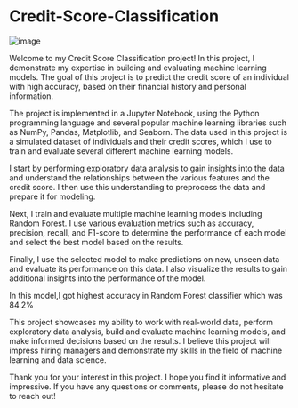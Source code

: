 # Credit-Score-Classification
![image](https://github.com/user-attachments/assets/28b503c0-d1e9-4dd9-bad3-b1c6624d368d)

Welcome to my Credit Score Classification project! In this project, I demonstrate my expertise in building and evaluating machine learning models. The goal of this project is to predict the credit score of an individual with high accuracy, based on their financial history and personal information.

The project is implemented in a Jupyter Notebook, using the Python programming language and several popular machine learning libraries such as NumPy, Pandas, Matplotlib, and Seaborn. The data used in this project is a simulated dataset of individuals and their credit scores, which I use to train and evaluate several different machine learning models.

I start by performing exploratory data analysis to gain insights into the data and understand the relationships between the various features and the credit score. I then use this understanding to preprocess the data and prepare it for modeling.

Next, I train and evaluate multiple machine learning models including Random Forest. I use various evaluation metrics such as accuracy, precision, recall, and F1-score to determine the performance of each model and select the best model based on the results.

Finally, I use the selected model to make predictions on new, unseen data and evaluate its performance on this data. I also visualize the results to gain additional insights into the performance of the model.

In this model,I got highest accuracy in Random Forest classifier which was 84.2%

This project showcases my ability to work with real-world data, perform exploratory data analysis, build and evaluate machine learning models, and make informed decisions based on the results. I believe this project will impress hiring managers and demonstrate my skills in the field of machine learning and data science.

Thank you for your interest in this project. I hope you find it informative and impressive. If you have any questions or comments, please do not hesitate to reach out!
